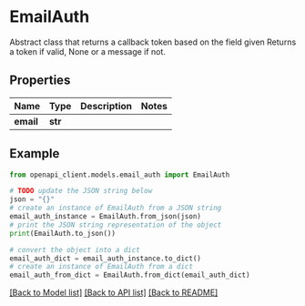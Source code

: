 # EmailAuth

Abstract class that returns a callback token based on the field given Returns a token if valid, None or a message if not.

## Properties

Name | Type | Description | Notes
------------ | ------------- | ------------- | -------------
**email** | **str** |  | 

## Example

```python
from openapi_client.models.email_auth import EmailAuth

# TODO update the JSON string below
json = "{}"
# create an instance of EmailAuth from a JSON string
email_auth_instance = EmailAuth.from_json(json)
# print the JSON string representation of the object
print(EmailAuth.to_json())

# convert the object into a dict
email_auth_dict = email_auth_instance.to_dict()
# create an instance of EmailAuth from a dict
email_auth_from_dict = EmailAuth.from_dict(email_auth_dict)
```
[[Back to Model list]](../README.md#documentation-for-models) [[Back to API list]](../README.md#documentation-for-api-endpoints) [[Back to README]](../README.md)


